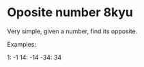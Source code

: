 # Oposite number 8kyu

Very simple, given a number, find its opposite.

Examples:

1: -1
14: -14
-34: 34
